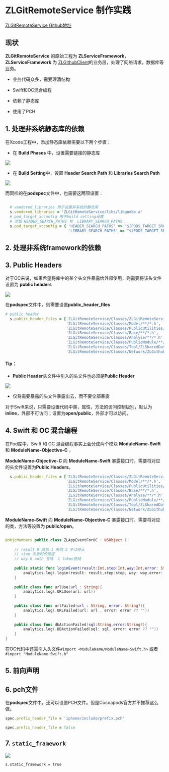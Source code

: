 # ZLGitRemoteService 制作实践

[ZLGitRemoteService Github地址](https://github.com/ExistOrLive/ZLGitRemoteService)

## 现状

**ZLGitRemoteService** 的原始工程为 **ZLServiceFramework**，**ZLServiceFramework** 为 [ZLGithubClient](https://github.com/ExistOrLive/ZLGithubClient)的业务层，处理了网络请求，数据库等业务。

- 业务代码众多，需要理清结构

- Swift和OC混合编程

- 依赖了静态库

- 使用了PCH


## 1. 处理非系统静态库的依赖

在Xcode工程中，添加静态库依赖需要以下两个步骤：

- 在 **Build Phases** 中，设置需要链接的静态库

![](https://github.com/existorlive/existorlivepic/raw/master/%E6%88%AA%E5%B1%8F2021-09-14%20%E4%B8%8B%E5%8D%8811.14.20.png)


- 在 **Build Setting**中，设置 **Header Search Path** 和 **Libraries Search Path**

![](https://github.com/existorlive/existorlivepic/raw/master/%E6%88%AA%E5%B1%8F2021-09-14%20%E4%B8%8B%E5%8D%8811.15.13.png)

而同样的在**podspec**文件中，也需要这两项设置：

```ruby
   
  # vendored_libraries 用于设置非系统的静态库
  s.vendored_libraries = 'ZLGitRemoteService/libs/libgumbo.a'
  # pod_target_xcconfig 用于build setting设置
  # 添加 HEADER_SEARCH_PATHS 和  LIBRARY_SEARCH_PATHS
  s.pod_target_xcconfig = { 'HEADER_SEARCH_PATHS' => "$(PODS_TARGET_SRCROOT)/ZLGitRemoteService/libs/gumbo",
                            'LIBRARY_SEARCH_PATHS' => "$(PODS_TARGET_SRCROOT)/ZLGitRemoteService/libs"}
```

## 2. 处理非系统framework的依赖

## 3. Public Headers 

对于OC来说，如果希望将库中的某个头文件暴露给外部使用，则需要将该头文件设置为 **public headers**

![](https://github.com/existorlive/existorlivepic/raw/master/%E6%88%AA%E5%B1%8F2021-09-15%20%E4%B8%8A%E5%8D%8812.51.22.png)

在**podspec**文件中，则需要设置**public_header_files**

```ruby
# public header
  s.public_header_files = ['ZLGitRemoteService/Classes/ZLGitRemoteService.h',
                           'ZLGitRemoteService/Classes/Model/**/*.h',
                           'ZLGitRemoteService/Classes/PublicUtilities/**/*.h',
                           'ZLGitRemoteService/Classes/Base/**/*.h',
                           'ZLGitRemoteService/Classes/Analyse/**/*.h',
                           'ZLGitRemoteService/Classes/PublicModule/**/*.h',
                           'ZLGitRemoteService/Classes/Tool/ZLSharedDataManager/**/*.h',
                           'ZLGitRemoteService/Classes/Network/ZLGithubHttpClient.h']
```

#### Tip：

- **Public Header**头文件中引入的头文件也必须是**Public Header**

![](https://github.com/existorlive/existorlivepic/raw/master/%E6%88%AA%E5%B1%8F2021-09-14%20%E4%B8%8B%E5%8D%8811.27.01.png)

- 仅将需要暴露的头文件暴露出去，而不要全部暴露

对于Swift来说，只需要设置代码中类，属性，方法的访问控制级别，默认为**inline**，外部不可访问；设置为**open/public**，外部才可以访问。

## 4. Swift 和 OC 混合编程

在Pod库中，Swift 和 OC 混合编程事实上会分成两个模块 **ModuleName-Swift** 和 **ModuleName-Objective-C** 。

**ModuleName-Objective-C** 向 **ModuleName-Swift** 暴露接口时，需要将对应的头文件设置为**Public Headers**。

```ruby 
  s.public_header_files = ['ZLGitRemoteService/Classes/ZLGitRemoteService.h',
                           'ZLGitRemoteService/Classes/Model/**/*.h',
                           'ZLGitRemoteService/Classes/PublicUtilities/**/*.h',
                           'ZLGitRemoteService/Classes/Base/**/*.h',
                           'ZLGitRemoteService/Classes/Analyse/**/*.h',
                           'ZLGitRemoteService/Classes/PublicModule/**/*.h',
                           'ZLGitRemoteService/Classes/Tool/ZLSharedDataManager/**/*.h',
                           'ZLGitRemoteService/Classes/Network/ZLGithubHttpClient.h']
```
**ModuleName-Swift** 向 **ModuleName-Objective-C** 暴露接口时，需要将对应的类，方法等设置为 **public/open**。 
```swift

@objcMembers public class ZLAppEventForOC : NSObject {
    
    // result 0 成功 1 失败 2 手动停止
    // step 失败时的进度
    // way 0 auth 登陆  1 token登陆
    
    public static func loginEvent(result:Int,step:Int,way:Int,error: String?){
        analytics.log(.login(result: result,step:step, way: way,error: error))
    }
    
    public class func urlUse(url : String){
        analytics.log(.URLUse(url: url))
    }
    
    public class func urlFailed(url : String, error: String?){
        analytics.log(.URLFailed(url: url , error: error ?? ""))
    }
    
    public class func dbActionFailed(sql:String,error:String?){
        analytics.log(.DBActionFailed(sql: sql, error: error ?? ""))
    }
}
```

在OC代码中还需引入头文件`#import <ModuleName/ModuleName-Swift.h>` 或者 `#import "ModuleName-Swift.h"`



## 5. 前向声明

## 6. pch文件

在**podspec**文件中，还可以设置PCH文件。但是Cocoapods官方并不推荐这么做。

```ruby
spec.prefix_header_file = 'iphone/include/prefix.pch'

spec.prefix_header_file = false
```


## 7. `static_framework`

![](https://github.com/existorlive/existorlivepic/raw/master/%E6%88%AA%E5%B1%8F2021-09-16%20%E4%B8%8A%E5%8D%8812.29.22.png)

`s.static_framework = true`